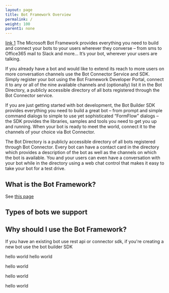 ```yaml
---
layout: page
title: Bot Framework Overview
permalink: /
weight: 100
parent1: none
---
```





[link 1](#what-is-the-bot-framework)
The Microsoft Bot Framework provides everything you need to build and connect your bots to your users wherever they converse – from sms to Office365 mail to Slack and more… It’s your bot, wherever your users are talking. 

If you already have a bot and would like to extend its reach to more users on more conversation channels use the Bot Connector Service and SDK. Simply register your bot using the Bot Framework Developer Portal, connect it to any or all of the nine available channels and (optionally) list it in the Bot Directory, a publicly accessible directory of all bots registered through the Bot Connector service. 

If you are just getting started with bot development, the Bot Builder SDK provides everything you need to build a great bot – from prompt and simple command dialogs to simple to use yet sophisticated “FormFlow” dialogs – the SDK provides the libraries, samples and tools you need to get you up and running. When your bot is ready to meet the world, connect it to the channels of your choice via Bot Connector.

The Bot Directory is a publicly accessible directory of all bots registered through Bot Connector. Every bot can have a contact card in the directory which provides a description of the bot as well as the channels on which the bot is available. You and your users can even have a conversation with your bot while in the directory using a web chat control that makes it easy to take your bot for a test drive.


## <a name="what-is-the-bot-framework"></a>What is the Bot Framework?
See [this page](bot-builder-sdk-overview.md)

## Types of bots we support

## Why should I use the Bot Framework?
If you have an existing bot use rest api or connector sdk, if you're creating a new bot use the bot builder SDK

hello world
hello world

hello world

hello world

hello world
